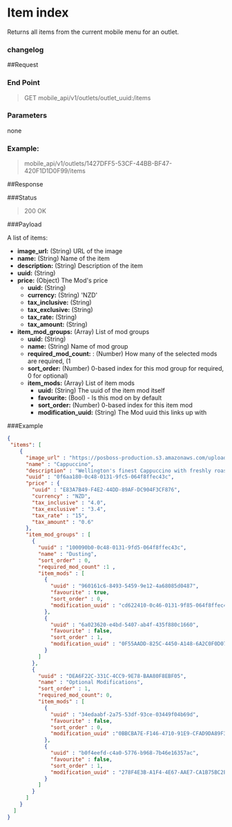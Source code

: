 # Item index
Returns all items from the current mobile menu for an outlet.

### changelog

##Request
### End Point
  > GET mobile_api/v1/outlets/outlet_uuid:/items

### Parameters

none

### Example:
  > mobile_api/v1/outlets/1427DFF5-53CF-44BB-BF47-420F1D1D0F99/items


##Response

###Status
  > 200 OK

###Payload

A list of items:

- **image_url:** (String) URL of the image
- **name:** (String) Name of the item
- **description:** (String) Description of the item
- **uuid:** (String)
- **price:** (Object) The Mod's price
	- **uuid:** (String)
	- **currency:** (String) 'NZD'
	- **tax_inclusive:** (String)
	- **tax_exclusive:** (String)
	- **tax_rate:** (String)
	- **tax_amount:** (String)
- **item_mod_groups:** (Array) List of mod groups
	- **uuid:** (String)
	- **name:** (String) Name of mod group
	- **required_mod_count:** : (Number) How many of the selected mods are required, (1 
	- **sort_order:** (Number) 0-based index for this mod group
  for required, 0 for optional)
	- **item_mods:** (Array) List of item mods
		- **uuid:** (String) The uuid of the item mod itself
		- **favourite:** (Bool) - Is this mod on by default
		- **sort_order:** (Number) 0-based index for this item mod
		- **modification_uuid:** (String) The Mod uuid this links up with


###Example
```json
{
 "items": [
    {
      "image_url" : "https://posboss-production.s3.amazonaws.com/uploads/items/0f6aa180-0c48-0131-9fc5-064f8ffec43c/medium.png?1380577747",
      "name" : "Cappuccino",
      "description" : "Wellington's finest Cappuccino with freshly roasted beans ",
      "uuid" : "0f6aa180-0c48-0131-9fc5-064f8ffec43c",
      "price" : {
        "uuid" : "E83A7B49-F4E2-44DD-89AF-DC904F3CF876",
        "currency" : "NZD",
        "tax_inclusive" : "4.0",
        "tax_exclusive" : "3.4",
        "tax_rate" : "15",
        "tax_amount" : "0.6"
      },
      "item_mod_groups" : [
        {
          "uuid" : "100090b0-0c48-0131-9fd5-064f8ffec43c",
          "name" : "Dusting",
          "sort_order" : 0,
          "required_mod_count" :1 ,
          "item_mods" : [
            {
              "uuid" : "960161c6-8493-5459-9e12-4a68085d0487",
              "favourite" : true,
              "sort_order" : 0,
              "modification_uuid" : "cd622410-0c46-0131-9f85-064f8ffec43c"
            },
            {
              "uuid" : "6a023620-e4bd-5407-ab4f-435f880c1660",
              "favourite" : false,
              "sort_order" : 1,
              "modification_uuid" : "0F55AADD-825C-4450-A148-6A2C0F0D07C4"
            }
          ]
        },
        {
          "uuid" : "DEA6F22C-331C-4CC9-9E78-BAA80F8EBF05",
          "name" : "Optional Modifications",
          "sort_order" : 1,
          "required_mod_count": 0,
          "item_mods" : [
            {
              "uuid" : "34edaabf-2a75-53df-93ce-03449f04b69d",
              "favourite" : false,
              "sort_order" : 0,
              "modification_uuid" :"0BBCBA7E-F146-4710-91E9-CFAD9DA89F36"
            },
            {
              "uuid" : "b0f4eefd-c4a0-5776-b968-7b46e16357ac",
              "favourite" : false,
              "sort_order" : 1,
              "modification_uuid" : "278F4E3B-A1F4-4E67-AAE7-CA1B75BC2EF1"
            }
          ]
        }
      ]
    }
  ]
}

